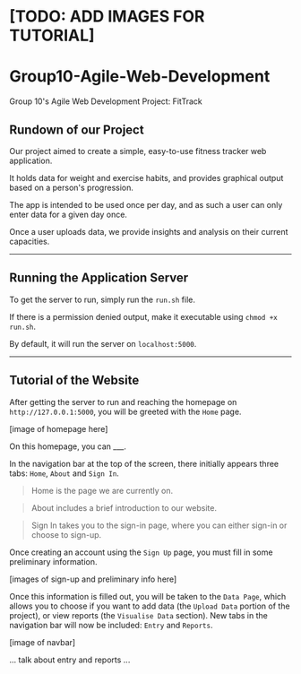 # [TODO: ADD IMAGES FOR TUTORIAL]

# Group10-Agile-Web-Development
Group 10's Agile Web Development Project: FitTrack

## Rundown of our Project

Our project aimed to create a simple, easy-to-use fitness tracker web application. 

It holds data for weight and exercise habits, and provides graphical output based on a person's progression.

The app is intended to be used once per day, and as such a user can only enter data for a given day once.

Once a user uploads data, we provide insights and analysis on their current capacities.

---

## Running the Application Server

To get the server to run, simply run the `run.sh` file.

If there is a permission denied output, make it executable using `chmod +x run.sh`.

By default, it will run the server on `localhost:5000`.

---

## Tutorial of the Website

After getting the server to run and reaching the homepage on `http://127.0.0.1:5000`, you will be greeted with the `Home` page.

[image of homepage here]

On this homepage, you can ___.

In the navigation bar at the top of the screen, there initially appears three tabs: `Home`, `About` and `Sign In`.

> Home is the page we are currently on.

> About includes a brief introduction to our website.

> Sign In takes you to the sign-in page, where you can either sign-in or choose to sign-up.

Once creating an account using the `Sign Up` page, you must fill in some preliminary information.

[images of sign-up and preliminary info here]

Once this information is filled out, you will be taken to the `Data Page`, which allows you to choose if you want to add data (the `Upload Data` portion of the project), or view reports (the `Visualise Data` section). New tabs in the navigation bar will now be included: `Entry` and `Reports`.

[image of navbar]

... talk about entry and reports ...

